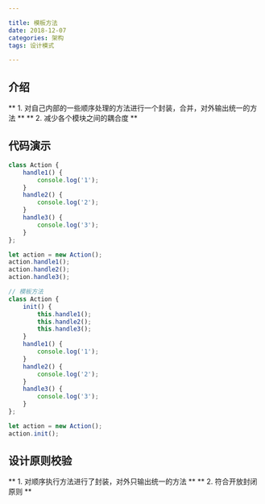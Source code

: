 ```yaml
---

title: 模板方法
date: 2018-12-07
categories: 架构
tags: 设计模式

---
```


## 介绍
** 1.  对自己内部的一些顺序处理的方法进行一个封装，合并，对外输出统一的方法 **
** 2.  减少各个模块之间的耦合度 **

## 代码演示
```javascript
class Action {
	handle1() {
		console.log('1');
	}
	handle2() {
		console.log('2');
	}
	handle3() {
		console.log('3');
	}
};

let action = new Action();
action.handle1();
action.handle2();
action.handle3();

// 模板方法
class Action {
	init() {
		this.handle1();
		this.handle2();
		this.handle3();
	}
	handle1() {
		console.log('1');
	}
	handle2() {
		console.log('2');
	}
	handle3() {
		console.log('3');
	}
};

let action = new Action();
action.init();
```

## 设计原则校验
** 1.  对顺序执行方法进行了封装，对外只输出统一的方法 **
** 2.  符合开放封闭原则 **